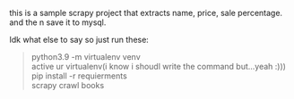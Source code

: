 this is a sample scrapy project that extracts name, price, sale percentage.
and the n save it to mysql. 

Idk what else to say so just run these:

>python3.9 -m virtualenv venv <br />
>active ur virtualenv(i know i shoudl write the command but...yeah :)))<br />
>pip install -r requierments<br />
>scrapy crawl books<br />
